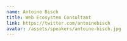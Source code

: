```yaml
---
name: Antoine Bisch
title: Web Ecosystem Consultant
link: https://twitter.com/antoinebisch
avatar: /assets/speakers/antoine-bisch.jpg
---
```

